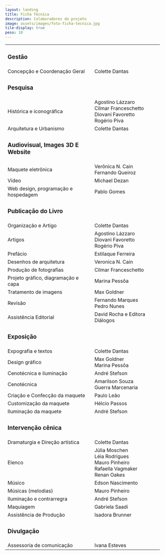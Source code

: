 ```yaml
---
layout: landing
title: Ficha Técnica
description: Colaboradores do projeto
image: assets/images/foto-ficha-tecnica.jpg
tile-display: true
peso: 10
---
```


<div class="row">
    <div class="12u 12u$(medium)">
        <div class="table-wrapper">
            <table>
                <tbody>
                    <tr>
                        <td><h3>Gestão</h3></td>
                        <td></td>
                    </tr>
                    <tr>
                        <td>Concepção e Coordenação Geral</td>
                        <td>Colette Dantas</td>
                    </tr>
                    <tr>
                        <td><h3>Pesquisa</h3></td>
                        <td></td>
                    </tr>
                    <tr>
                        <td>Histórica e iconográfica</td>
                        <td>
                            Agostino Lázzaro<br/>
                            Cilmar Franceschetto<br/>
                            Diovani Favoretto<br/>
                            Rogério Piva
                        </td>
                    </tr>
                    <tr>
                        <td>Arquitetura e Urbanismo</td>
                        <td>Colette Dantas</td>
                    </tr>
                    <tr>
                        <td><h3>Audiovisual, Images 3D E Website</h3></td>
                        <td></td>
                    </tr>
                    <tr>
                        <td>Maquete eletrônica</td>
                        <td>
                            Verônica N. Cain<br/>
                            Fernando Queiroz
                        </td>
                    </tr>
                    <tr>
                        <td>Vídeo</td>
                        <td>Michael Dezan</td>
                    </tr>
                    <tr>
                        <td>Web design, programação e hospedagem</td>
                        <td>Pablo Gomes</td>
                    </tr>
                    <tr>
                        <td><h3>Publicação do Livro</h3></td>
                        <td></td>
                    </tr>
                    <tr>
                        <td>Organização e Artigo</td>
                        <td>Colette Dantas</td>
                    </tr>
                    <tr>
                        <td>Artigos</td>
                        <td>
                            Agostino Lázzaro<br/>
                            Diovani Favoretto<br/>
                            Rogério Piva<br/>
                        </td>
                    </tr>              
                    <tr>
                        <td>Prefácio</td>
                        <td>Estilaque Ferreira</td>
                    </tr>
                    <tr>
                        <td>Desenhos de arquitetura</td>
                        <td>Veronica N. Cain</td>
                    </tr>
                    <tr>
                        <td>Produção de fotografias</td>
                        <td>Cilmar Franceschetto</td>
                    </tr>
                    <tr>
                        <td>Projeto gráfico, diagramação e capa</td>
                        <td>Marina Pessôa</td>
                    </tr>
                    <tr>
                        <td>Tratamento de imagens</td>
                        <td>Max Goldner</td>
                    </tr>
                    <tr>
                        <td>Revisão</td>
                        <td>Fernando Marques<br/>Pedro Nunes</td>
                    </tr>
                    <tr>
                        <td>Assistência Editorial</td>
                        <td>David Rocha e Editora Diálogos</td>
                    </tr>                    
                    <tr>
                        <td><h3>Exposição</h3></td>
                        <td></td>
                    </tr>
                    <tr>
                        <td>Expografia e textos</td>
                        <td>Colette Dantas</td>
                    </tr>
                    <tr>
                        <td>Design gráfico</td>
                        <td>Max Goldner<br/>Marina Pessôa</td>
                    </tr>
                    <tr>
                        <td>Cenotécnica e iluminação</td>
                        <td>André Stefson</td>
                    </tr>
                    <tr>
                        <td>Cenotécnica</td>
                        <td>Amarilson Souza<br/>Guerra Marcenaria</td>
                    </tr>
                    <tr>
                        <td>Criação e Confecção da maquete</td>
                        <td>Paulo Leão</td>
                    </tr>
                    <tr>
                        <td>Customização da maquete</td>
                        <td>Hélcio Passos</td>
                    </tr>
                    <tr>
                        <td>Iluminação da maquete</td>
                        <td>André Stefson</td>
                    </tr>
                    <tr>
                        <td><h3>Intervenção cênica</h3></td>
                        <td></td>
                    </tr>
                    <tr>
                        <td>Dramaturgia e Direção artística</td>
                        <td>Colette Dantas</td>
                    </tr>
                    <tr>
                        <td>Elenco</td>
                        <td>Júlia Moschen<br/>
						Léia Rodrigues<br/>
						Mauro Pinheiro<br/>
						Rafaella Vagmaker<br/>
						Renan Oakes</td>
                    </tr>
                    <tr>
                        <td>Músico</td>
                        <td>Edson Nascimento</td>
                    </tr>
                    <tr>
                        <td>Músicas (melodias)</td>
                        <td>Mauro Pinheiro</td>
                    </tr>
                    <tr>
                        <td>Iluminação e contrarregra</td>
                        <td>André Stefson</td>
                    </tr>
                    <tr>
                        <td>Maquiagem</td>
                        <td>Gabriela Saadi</td>
                    </tr>
                    <tr>
                        <td>Assistência de Produção</td>
                        <td>Isadora Brunner</td>
                    </tr>                                                                                                    
                    <tr>
                        <td><h3>Divulgação</h3></td>
                        <td></td>
                    </tr>                    
                    <tr>
                        <td>Assessoria de comunicação</td>
                        <td>Ivana Esteves</td>
                    </tr>
                </tbody>
            </table>
        </div>
    </div>
</div>
